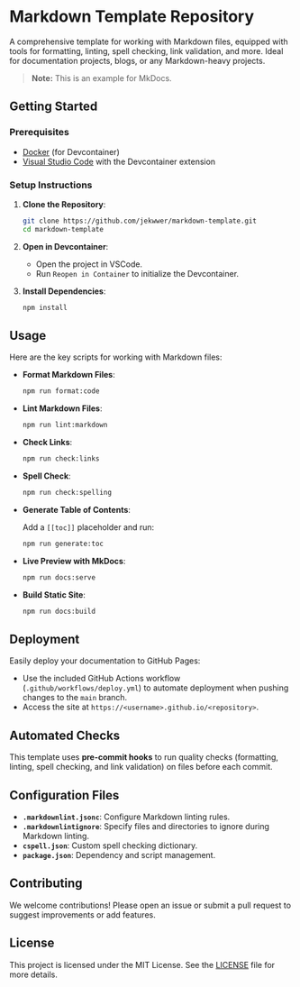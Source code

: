# Markdown Template Repository

A comprehensive template for working with Markdown files, equipped with tools for formatting, linting, spell checking,
link validation, and more. Ideal for documentation projects, blogs, or any Markdown-heavy projects.

> **Note:** This is an example for MkDocs.

## Getting Started

### Prerequisites

- [Docker](https://www.docker.com/) (for Devcontainer)
- [Visual Studio Code](https://code.visualstudio.com/) with the Devcontainer extension

### Setup Instructions

1. **Clone the Repository**:

   ```bash
   git clone https://github.com/jekwwer/markdown-template.git
   cd markdown-template
   ```

2. **Open in Devcontainer**:

   - Open the project in VSCode.
   - Run `Reopen in Container` to initialize the Devcontainer.

3. **Install Dependencies**:

   ```bash
   npm install
   ```

## Usage

Here are the key scripts for working with Markdown files:

- **Format Markdown Files**:

  ```bash
  npm run format:code
  ```

- **Lint Markdown Files**:

  ```bash
  npm run lint:markdown
  ```

- **Check Links**:

  ```bash
  npm run check:links
  ```

- **Spell Check**:

  ```bash
  npm run check:spelling
  ```

- **Generate Table of Contents**:

  Add a `[[toc]]` placeholder and run:

  ```bash
  npm run generate:toc
  ```

- **Live Preview with MkDocs**:

  ```bash
  npm run docs:serve
  ```

- **Build Static Site**:

  ```bash
  npm run docs:build
  ```

## Deployment

Easily deploy your documentation to GitHub Pages:

- Use the included GitHub Actions workflow (`.github/workflows/deploy.yml`) to automate deployment when pushing changes
  to the `main` branch.
- Access the site at `https://<username>.github.io/<repository>`.

## Automated Checks

This template uses **pre-commit hooks** to run quality checks (formatting, linting, spell checking, and link validation)
on files before each commit.

## Configuration Files

- **`.markdownlint.jsonc`**: Configure Markdown linting rules.
- **`.markdownlintignore`**: Specify files and directories to ignore during Markdown linting.
- **`cspell.json`**: Custom spell checking dictionary.
- **`package.json`**: Dependency and script management.

## Contributing

We welcome contributions! Please open an issue or submit a pull request to suggest improvements or add features.

## License

This project is licensed under the MIT License.
See the [LICENSE](https://github.com/Jekwwer/markdown-template/blob/main/LICENSE) file for more details.
